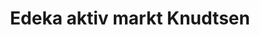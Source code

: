 ---
title: "Edeka aktiv markt Knudtsen"
url: /wyk-auf-foehr/edeka-aktiv-markt-knudtsen/
shop: Getränke
---